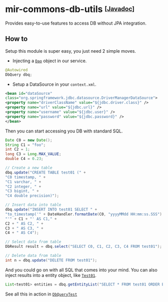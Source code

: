 # mir-commons-db-utils <sup><sub>[[Javadoc](https://svaponi.github.io/mir-commons/mir-commons-db-utils)]</sub></sup>

Provides easy-to-use features to access DB without JPA integration.

## How to

Setup this module is super easy, you just need 2 simple moves.

- Injecting a [`Dao`](https://github.com/svaponi/mir-commons/blob/master/mir-commons-base-model/src/main/java/it/miriade/commons/model/dao/Dao.java) object in our service.

```java
@Autowired
DbQuery dbq;
```

- Setup a DataSource in your `context.xml`.

```xml
<bean id="dataSource"
class="org.springframework.jdbc.datasource.DriverManagerDataSource">
<property name="driverClassName" value="${jdbc.driver.class}" />
<property name="url" value="${jdbc.url}" />
<property name="username" value="${jdbc.user}" />
<property name="password" value="${jdbc.password}" />
</bean>
```
Then you can start accessing you DB with standard SQL.

```java
Date C0 = new Date();
String C1 = "foo";
int C2 = 1;
long C3 = Long.MAX_VALUE;
double C4 = 0.23;

// Create a new table
dbq.update("CREATE TABLE test01 (" +
"C0 timestamp, " +
"C1 varchar, " +
"C2 integer, " +
"C3 bigint, " +
"C4 double precision)");

// Insert data into table
dbq.update("INSERT INTO test01 SELECT " +
"to_timestamp('" + DateHandler.formatDate(C0, "yyyyMMdd HH:mm:ss.SSS") + "','YYYYMMDD HH24:MI:SS.MS') AS C0, " +
"'" + C1 + "' AS C1," +
C2 + " AS C2, " +
C3 + " AS C3, " +
C4 + " AS C4");

// Select data from table
DbResult result = dbq.select("SELECT C0, C1, C2, C3, C4 FROM test01");

// Delete data from table
int n = dbq.update("DELETE FROM test01");
```
And you could go on with all SQL that comes into your mind. You can also inject results into a entity object, like [`Test01`](https://github.com/svaponi/mir-commons/blob/master/mir-commons-db-utils/src/test/java/it/miriade/commons/dbutils/entities/Test01.java).

```java
List<test01> entities = dbq.getEntityList("SELECT * FROM test01 ORDER BY C0", Test01.class);
```

See all this in action in [`DbQueryTest`](https://github.com/svaponi/mir-commons/blob/master/mir-commons-db-utils/src/test/java/it/miriade/commons/dbutils/DbQueryTest.java)
